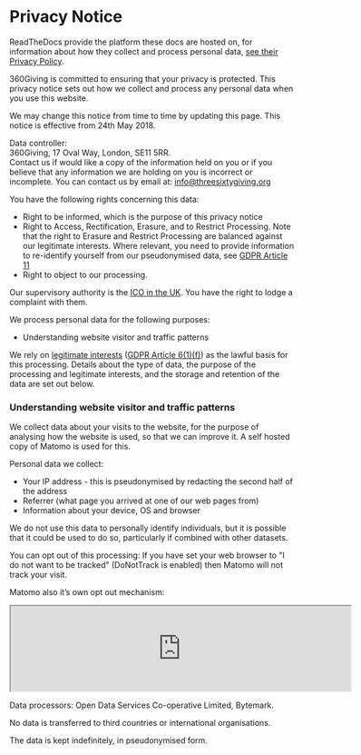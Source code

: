 # Privacy Notice

ReadTheDocs provide the platform these docs are hosted on, for information about how they collect and process personal data, [see their Privacy Policy](https://docs.readthedocs.io/en/latest/privacy-policy.html).

360Giving is committed to ensuring that your privacy is protected. This privacy notice sets out how we collect and process any personal data when you use this website.

We may change this notice from time to time by updating this page. This notice is effective from 24th May 2018.

Data controller:  
360Giving, 17 Oval Way, London, SE11 5RR.  
Contact us if would like a copy of the information held on you or if you believe that any information we are holding on you is incorrect or incomplete. You can contact us by email at: [info@threesixtygiving.org](mailto:info@threesixtygiving.org)

You have the following rights concerning this data:

* Right to be informed, which is the purpose of this privacy notice
* Right to Access, Rectification, Erasure, and to Restrict Processing. Note that the right to Erasure and Restrict Processing are balanced against our legitimate interests. Where relevant, you need to provide information to re-identify yourself from our pseudonymised data, see [GDPR Article 11](https://gdpr-info.eu/art-11-gdpr/)
* Right to object to our processing.

Our supervisory authority is the [ICO in the UK](https://ico.org.uk/). You have the right to lodge a complaint with them.

We process personal data for the following purposes:

* Understanding website visitor and traffic patterns

We rely on [legitimate interests](https://ico.org.uk/for-organisations/guide-to-the-general-data-protection-regulation-gdpr/lawful-basis-for-processing/legitimate-interests/) ([GDPR Article 6(1)(f)](https://gdpr-info.eu/art-6-gdpr/)) as the lawful basis for this processing. Details about the type of data, the purpose of the processing and legitimate interests, and the storage and retention of the data are set out below.

### Understanding website visitor and traffic patterns

We collect data about your visits to the website, for the purpose of analysing how the website is used, so that we can improve it. A self hosted copy of Matomo is used for this.

Personal data we collect:

* Your IP address - this is pseudonymised by redacting the second half of the address
* Referrer (what page you arrived at one of our web pages from)
* Information about your device, OS and browser

We do not use this data to personally identify individuals, but it is possible that it could be used to do so, particularly if combined with other datasets.

You can opt out of this processing: If you have set your web browser to "I do not want to be tracked" (DoNotTrack is enabled) then Matomo will not track your visit.

Matomo also it’s own opt out mechanism:
<!-- opt out iframe - clicking this will mean people can opt out of tracking -->
<iframe style="border: 1; height: 150px; width: 600px;" src="https://analytics.threesixtygiving.org/index.php?module=CoreAdminHome&amp;action=optOut&amp;language=en"></iframe>

Data processors: Open Data Services Co-operative Limited, Bytemark.

No data is transferred to third countries or international organisations.

The data is kept indefinitely, in pseudonymised form.
